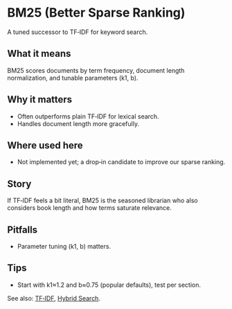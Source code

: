 # BM25 (Better Sparse Ranking)

A tuned successor to TF‑IDF for keyword search.

## What it means
BM25 scores documents by term frequency, document length normalization, and tunable parameters (k1, b).

## Why it matters
- Often outperforms plain TF‑IDF for lexical search.
- Handles document length more gracefully.

## Where used here
- Not implemented yet; a drop‑in candidate to improve our sparse ranking.

## Story
If TF‑IDF feels a bit literal, BM25 is the seasoned librarian who also considers book length and how terms saturate relevance.

## Pitfalls
- Parameter tuning (k1, b) matters.

## Tips
- Start with k1≈1.2 and b≈0.75 (popular defaults), test per section.

See also: [TF‑IDF](./tf-idf.md), [Hybrid Search](./hybrid-search.md).
